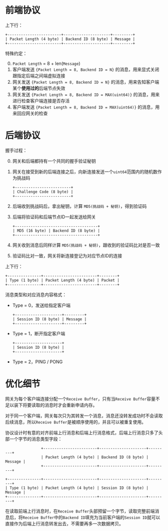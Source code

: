 
前端协议
=======

上下行：

```
+------------------------+---------------------+---------+
| Packet Length (4 byte) | Backend ID (8 byte) | Message |
+------------------------+---------------------+---------+
```

特殊约定：

0. `Packet Length` = 8 + len(`Message`)
1. 客户端发送 `{Packet Length = 8, Backend ID = N}` 的消息，用来显式关闭跟指定后端之间端虚拟连接
2. 网关发送 `{Packet Length = 8, Backend ID = N}` 的消息，用来告知客户端某个**使用过的**后端节点失效
3. 网关发送 `{Packet Length = 8, Backend ID = MAX(uint64)}` 的消息，用来进行检查客户端连接是否存活
4. 客户端发送 `{Packet Length = 8, Backend ID = MAX(uint64)}` 的消息，用来回应网关的检查


后端协议
=======

握手过程：

0. 网关和后端都持有一个共同的握手验证秘钥
1. 网关在接受到新的后端连接之后，向新连接发送一个`uint64`范围内的随机数作为挑战码

	```
	+-------------------------+
	| Challenge Code (8 byte) |
	+-------------------------+
	```

2. 后端收到挑战码后，拿出秘钥，计算 `MD5(挑战码 + 秘钥)`，得到验证码
3. 后端将验证码和后端节点ID一起发送给网关

	```
	+-------------------------------------+
	| MD5 (16 byte) | Backend ID (8 byte) |
	+-------------------------------------+
	```
	
4. 网关收到消息后同样计算 `MD5(挑战码 + 秘钥)`，跟收到的验证码比对是否一致
5. 验证码比对一致，网关将新连接登记为对应节点ID的连接

上下行：

```
+---------------+------------------------+--------+
| Type (1 byte) | Packet Length (4 byte) | Packet |
+---------------+------------------------+--------+
```

消息类型和对应消息内容格式：

+ Type = 0，发送给指定客户端

	```
	+---------------------+---------+
	| Session ID (8 byte) | Message |
	+---------------------+---------+
	```

+ Type = 1，断开指定客户端

	```
	+---------------------+
	| Session ID (8 byte) |
	+---------------------+
	```

+ Type = 2，PING / PONG

优化细节
=======

网关为每个客户端连接分配一个`Receive Buffer`，只有当`Receive Buffer`容量不足以装下将要读取的消息时才会重新申请内存。

对于同一个客户端，网关每次只为其转发一个消息，消息还没转发成功时不会读取后续消息，所以`Receive Buffer`是被顺序使用的，并且可以被重复使用。

协议设计时有意的对齐前端上行消息和后端上行消息格式，后端上行消息只多了头部一个字节的消息类型字段：

```
                +------------------------+---------------------+---------+
                | Packet Length (4 byte) | Backend ID (8 byte) | Message |
                +------------------------+---------------------+---------+

+---------------+------------------------+---------------------+---------+
| Type (1 byte) | Packet Length (4 byte) | Session ID (8 byte) | Message |
+---------------+------------------------+---------------------+---------+
```

在读取前端上行消息时，在`Receive Buffer`头部预留一个字节，读取完整前端消息后，将`Receive Buffer`中的`Backend ID`填充为当前客户端的`Session ID`就可以直接作为后端上行消息转发出去，不需要再多一次数据拷贝。
